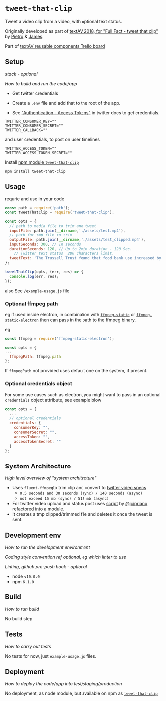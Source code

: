 # `tweet-that-clip`
Tweet a video clip from a video, with optional text status.

Originally developed as part of [textAV 2018, for "Full Fact - tweet that clip"](https://textav.gitbook.io/textav-event-2018/unconference-projects/full-fact-tweet-that-clip) by [Pietro](https://github.com/pietrop) & [James](https://github.com/jamesdools).
 
Part of [textAV reusable components Trello board](https://trello.com/c/HBOdqlCz)

## Setup

_stack - optional_

_How to build and run the code/app_

 
- Get twitter credentials
- Create a `.env` file and add that to the root of the app.

- See ["Authentication - Access Tokens"](https://developer.twitter.com/en/docs/basics/authentication/guides/access-tokens.html) in twitter docs to get credentials. 

```
TWITTER_CONSUMER_KEY=""
TWITTER_CONSUMER_SECRET=""
TWITTER_CALLBACK=""
```

and user credentials, to post on user timelines
```
TWITTER_ACCESS_TOKEN=""
TWITTER_ACCESS_TOKEN_SECRET=""
```


Install [npm module `tweet-that-clip`](https://www.npmjs.com/package/tweet-that-clip)

```
npm install tweet-that-clip
```

## Usage



requrie and use in your code 
```js
const path = require('path');
const tweetThatClip = require('tweet-that-clip');

const opts = {
  // path to media file to trim and tweet
  inputFile: path.join(__dirname,'./assets/test.mp4'),
  // path for tmp file to trim
  outputFile: path.join(__dirname,'./assets/test_clipped.mp4'),
  inputSeconds: 300, // In seconds 
  durationSeconds: 120, // Up to 2min duration - 120 Sec.
    // Twitter text status  280 characters limit.
  tweetText: 'The Trussell Trust found that food bank use increased by 52% in a year in areas where Universal Credit has been rolled out. The National Audit Office observed similar findings https://fullfact.org/economy/universal-credit-driving-people-food-banks/'
};

tweetThatClip(opts, (err, res) => {
  console.log(err, res);
});
```

also See `/example-usage.js` file


### Optional ffmpeg path

eg if used inside electron, in combination with [`ffmpeg-static`](https://www.npmjs.com/package/ffmpeg-static) or [`ffmpeg-static-electron`](https://www.npmjs.com/package/ffmpeg-static-electron) then can pass in the path to the ffmpeg binary.

eg
```js
const ffmpeg = require('ffmpeg-static-electron');

const opts = {
...
  ffmpegPath: ffmpeg.path
};
```

If `ffmpegPath` not provided uses default one on the system, if present.

### Optional credentials object
For some use cases such as electron, you might want to pass in an optional `credentials` object attribute, see example blow

```js
const opts = {
  ...
  // optional credentials 
  credentials: {
    consumerKey: "",
    consumerSecret: "",
    accessToken: "",
    accessTokenSecret: ""
  }
};
```
 

## System Architecture
_High level overview of "system architecture"_

- Uses `fluent-ffmpeg`to trim clip and convert to [twitter video specs]( https://developer.twitter.com/en/docs/media/upload-media/uploading-media/media-best-practices) 
  - `0.5 seconds and 30 seconds (sync) / 140 seconds (async) `
  - `not exceed 15 mb (sync) / 512 mb (async)`
- For twitter video upload and status post uses [script](https://gist.github.com/jcipriano/91bff4cb4ea51c355453161b6da02986) by [@jcipriano](https://gist.github.com/jcipriano) refactored into a module.
 - It creates a tmp clipped/trimmed file and deletes it once the tweet is sent.

## Development env

 _How to run the development environment_

_Coding style convention ref optional, eg which linter to use_

_Linting, github pre-push hook - optional_


 - node `v10.0.0`
 - npm `6.1.0`

## Build

_How to run build_

No build step

## Tests

_How to carry out tests_

No tests for now, just `example-usage.js` files.
 

## Deployment

_How to deploy the code/app into test/staging/production_

No deployment, as node module, but available on npm as [`tweet-that-clip`](https://www.npmjs.com/package/tweet-that-clip)



<!-- 
TODO:

- [ ] could use some kind of tmp library to decide where to store tmp trimmed clip to then delete it when done? - not sure about pros and cons

 -->